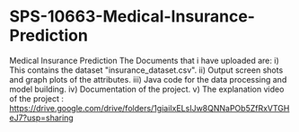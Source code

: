 # SPS-10663-Medical-Insurance-Prediction
Medical Insurance Prediction
The Documents that i have uploaded are:
i) This contains the dataset "insurance_dataset.csv".
ii) Output screen shots and graph plots of the attributes.
iii) Java code for the data processing and model building. 
iv) Documentation of the project. 
v) The explanation video of the project : https://drive.google.com/drive/folders/1giaiIxELsIJw8QNNaPOb5ZfRxVTGHeJ7?usp=sharing
